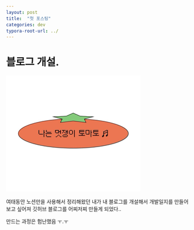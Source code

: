 ```yaml
---
layout: post
title:  "첫 포스팅"
categories: dev
typora-root-url: ../
---
```


# 블로그 개설.
<img src="/images/2025-01-15-first/tomato.jpeg" alt="tomato" style="zoom: 50%;" />

여태동안 노션만을 사용해서 정리해왔던 내가 
내 블로그를 개설해서 개발일지를 만들어보고 싶어져 
깃허브 블로그를 어찌저찌 만들게 되었다..

만드는 과정은 험난했음 ㅜ.ㅜ
